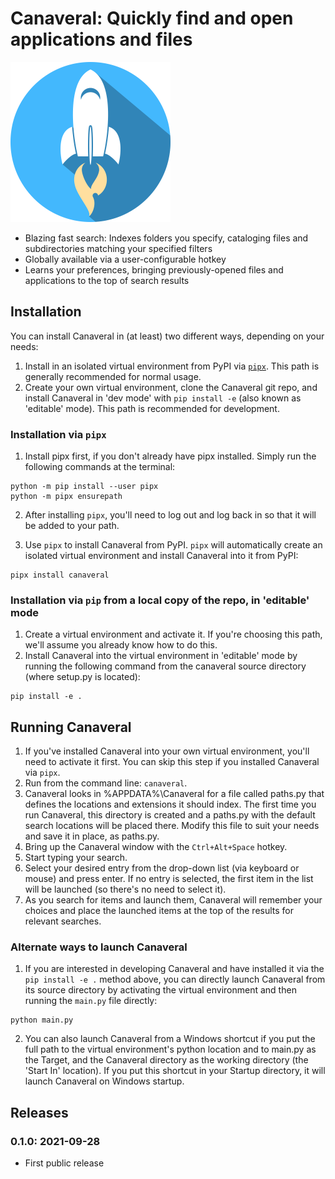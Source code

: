 Canaveral: Quickly find and open applications and files
================================================================

![Canaveral logo](https://raw.githubusercontent.com/joshburnett/canaveral/main/canaveral/resources/rocket_with_shadow_blue_256px.png "Canaveral")

* Blazing fast search: Indexes folders you specify, cataloging files and subdirectories matching your specified filters
* Globally available via a user-configurable hotkey
* Learns your preferences, bringing previously-opened files and applications to the top of search results

Installation
---------------

You can install Canaveral in (at least) two different ways, depending on your needs:

1. Install in an isolated virtual environment from PyPI via [`pipx`](https://pypa.github.io/pipx/). This path is generally recommended for normal usage.
2. Create your own virtual environment, clone the Canaveral git repo, and install Canaveral in 'dev mode' with `pip install -e` (also known as 'editable' mode). This path is recommended for development.

### Installation via `pipx`

1. Install pipx first, if you don't already have pipx installed. Simply run the following commands at the terminal:

```shell
python -m pip install --user pipx
python -m pipx ensurepath
```

2. After installing `pipx`, you'll need to log out and log back in so that it will be added to your path.

3. Use `pipx` to install Canaveral from PyPI. `pipx` will automatically create an isolated virtual environment and install Canaveral into it from PyPI:

```shell
pipx install canaveral
```

### Installation via `pip` from a local copy of the repo, in 'editable' mode

1. Create a virtual environment and activate it. If you're choosing this path, we'll assume you already know how to do this.
2. Install Canaveral into the virtual environment in 'editable' mode by running the following command from the canaveral source directory (where setup.py is located):

```shell
pip install -e .
```

Running Canaveral
-----------------

1. If you've installed Canaveral into your own virtual environment, you'll need to activate it first. You can skip this step if you installed Canaveral via `pipx`.
2. Run from the command line: `canaveral`.
3. Canaveral looks in %APPDATA%\Canaveral for a file called paths.py that defines the locations and extensions it should index. The first time you run Canaveral, this directory is created and a paths.py with the default search locations will be placed there. Modify this file to suit your needs and save it in place, as paths.py.
4. Bring up the Canaveral window with the `Ctrl+Alt+Space` hotkey.
5. Start typing your search.
6. Select your desired entry from the drop-down list (via keyboard or mouse) and press enter. If no entry is selected, the first item in the list will be launched (so there's no need to select it).
7. As you search for items and launch them, Canaveral will remember your choices and place the launched items at the top of the results for relevant searches.

### Alternate ways to launch Canaveral
1. If you are interested in developing Canaveral and have installed it via the `pip install -e .` method above, you can directly launch Canaveral from its source directory by activating the virtual environment and then running the `main.py` file directly:

```shell
python main.py
```

2. You can also launch Canaveral from a Windows shortcut if you put the full path to the virtual environment's python location and to main.py as the Target, and the Canaveral directory as the working directory (the 'Start In' location). If you put this shortcut in your Startup directory, it will launch Canaveral on Windows startup.

Releases
--------
### 0.1.0: 2021-09-28

- First public release
